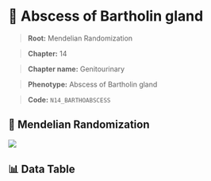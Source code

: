 # 🧪 Abscess of Bartholin gland

> **Root:** Mendelian Randomization

> **Chapter:** 14  

> **Chapter name:** Genitourinary

> **Phenotype:** Abscess of Bartholin gland  

> **Code:** `N14_BARTHOABSCESS`

## 🧬 Mendelian Randomization  

<img src="/MR/Figures/Forward/N14_BARTHOABSCESS.png"/>

## 📊 Data Table

<CsvTableMRF src="/MR/Data/Forward/N14_BARTHOABSCESS.csv"/>
